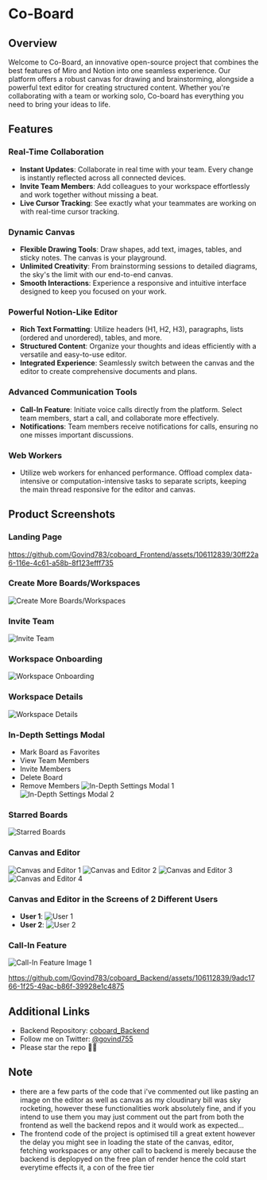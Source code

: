 # Co-Board

## Overview

Welcome to Co-Board, an innovative open-source project that combines the best features of Miro and Notion into one seamless experience. Our platform offers a robust canvas for drawing and brainstorming, alongside a powerful text editor for creating structured content. Whether you're collaborating with a team or working solo, Co-board has everything you need to bring your ideas to life.

## Features

### Real-Time Collaboration

- **Instant Updates**: Collaborate in real time with your team. Every change is instantly reflected across all connected devices.
- **Invite Team Members**: Add colleagues to your workspace effortlessly and work together without missing a beat.
- **Live Cursor Tracking**: See exactly what your teammates are working on with real-time cursor tracking.

### Dynamic Canvas

- **Flexible Drawing Tools**: Draw shapes, add text, images, tables, and sticky notes. The canvas is your playground.
- **Unlimited Creativity**: From brainstorming sessions to detailed diagrams, the sky's the limit with our end-to-end canvas.
- **Smooth Interactions**: Experience a responsive and intuitive interface designed to keep you focused on your work.

### Powerful Notion-Like Editor

- **Rich Text Formatting**: Utilize headers (H1, H2, H3), paragraphs, lists (ordered and unordered), tables, and more.
- **Structured Content**: Organize your thoughts and ideas efficiently with a versatile and easy-to-use editor.
- **Integrated Experience**: Seamlessly switch between the canvas and the editor to create comprehensive documents and plans.

### Advanced Communication Tools

- **Call-In Feature**: Initiate voice calls directly from the platform. Select team members, start a call, and collaborate more effectively.
- **Notifications**: Team members receive notifications for calls, ensuring no one misses important discussions.

### Web Workers

- Utilize web workers for enhanced performance. Offload complex data-intensive or computation-intensive tasks to separate scripts, keeping the main thread responsive for the editor and canvas.

## Product Screenshots

### Landing Page
https://github.com/Govind783/coboard_Frontend/assets/106112839/30ff22a6-116e-4c61-a58b-8f123efff735



### Create More Boards/Workspaces
![Create More Boards/Workspaces](https://live.staticflickr.com/65535/53753210141_f751035d4a_h.jpg)

### Invite Team
![Invite Team](https://live.staticflickr.com/65535/53756064688_3a5d5acc85_h.jpg)

### Workspace Onboarding
![Workspace Onboarding](https://live.staticflickr.com/65535/53756126208_7e286d74a3_h.jpg)

### Workspace Details
![Workspace Details](https://live.staticflickr.com/65535/53753400883_a0589ac397_h.jpg)

### In-Depth Settings Modal
- Mark Board as Favorites
- View Team Members
- Invite Members
- Delete Board
- Remove Members
![In-Depth Settings Modal 1](https://live.staticflickr.com/65535/53753536939_35e0c2d69b_h.jpg)
![In-Depth Settings Modal 2](https://live.staticflickr.com/65535/53753536909_788d2eb3af_h.jpg)

### Starred Boards
![Starred Boards](https://live.staticflickr.com/65535/53753624375_9ea6e65fd4_h.jpg)

### Canvas and Editor
![Canvas and Editor 1](https://live.staticflickr.com/65535/53753400948_2cd3d9e8b1_h.jpg)
![Canvas and Editor 2](https://live.staticflickr.com/65535/53753536964_7282f1fa85_h.jpg)
![Canvas and Editor 3](https://live.staticflickr.com/65535/53752292672_e81a2e55b9_h.jpg)
![Canvas and Editor 4](https://live.staticflickr.com/31337/53753401213_5c78acd616_b.jpg)

### Canvas and Editor in the Screens of 2 Different Users
- **User 1**: ![User 1](https://live.staticflickr.com/65535/53753624485_f849500686_b.jpg)
- **User 2**: ![User 2](https://live.staticflickr.com/65535/53753537109_b57c44b8a3_b.jpg)

### Call-In Feature
![Call-In Feature Image 1](https://live.staticflickr.com/65535/53753624485_f849500686_b.jpg)

https://github.com/Govind783/coboard_Backend/assets/106112839/9adc1766-1f25-49ac-b86f-39928e1c4875


## Additional Links

- Backend Repository: [coboard_Backend](https://github.com/Govind783/coboard_Backend)
- Follow me on Twitter: [@govind755](https://x.com/govind755)
- Please star the repo 🌟🚀


## Note
- there are a few parts of the code that i've commented out like pasting an image on the editor as well as canvas as my cloudinary bill was sky rocketing, however these functionalities work absolutely fine, and if you intend to use them you may just comment out the part from both the frontend as well the backend repos and it would work as expected...
- The frontend code of the project is optimised till a great extent however the delay you might see in loading the state of the canvas, editor, fetching workspaces or any other call to backend is merely because the backend is deplopyed on the free plan of render hence the cold start everytime effects it, a con of the free tier
